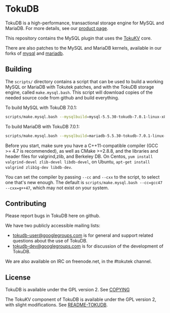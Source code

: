 TokuDB
======

TokuDB is a high-performance, transactional storage engine for MySQL and
MariaDB.  For more details, see our [product page][products].

This repository contains the MySQL plugin that uses the [TokuKV][tokukv]
core.

There are also patches to the MySQL and MariaDB kernels, available in our
forks of [mysql][mysql] and [mariadb][mariadb].

[products]: http://www.tokutek.com/products/tokudb-for-mysql/
[tokukv]: http://github.com/Tokutek/ft-index
[mysql]: http://github.com/Tokutek/mysql
[mariadb]: http://github.com/Tokutek/mariadb


Building
--------

The `scripts/` directory contains a script that can be used to build a
working MySQL or MariaDB with Tokutek patches, and with the TokuDB storage
engine, called `make.mysql.bash`.  This script will download copies of the
needed source code from github and build everything.

To build MySQL with TokuDB 7.0.1:
```sh
scripts/make.mysql.bash --mysqlbuild=mysql-5.5.30-tokudb-7.0.1-linux-x86_64
```

To build MariaDB with TokuDB 7.0.1:
```sh
scripts/make.mysql.bash --mysqlbuild=mariadb-5.5.30-tokudb-7.0.1-linux-x86_64
```

Before you start, make sure you have a C++11-compatible compiler (GCC >=
4.7 is recommended), as well as CMake >=2.8.8, and the libraries and
header files for valgrind,zlib, and Berkeley DB.  On Centos, `yum install
valgrind-devel zlib-devel libdb-devel`, on Ubuntu, `apt-get install
valgrind zlib1g-dev libdb-dev`.

You can set the compiler by passing `--cc` and `--cxx` to the script, to
select one that's new enough.  The default is `scripts/make.mysql.bash
--cc=gcc47 --cxx=g++47`, which may not exist on your system.


Contributing
------------

Please report bugs in TokuDB here on github.

We have two publicly accessible mailing lists:

 - tokudb-user@googlegroups.com is for general and support related
   questions about the use of TokuDB.
 - tokudb-dev@googlegroups.com is for discussion of the development of
   TokuDB.

We are also available on IRC on freenode.net, in the #tokutek channel.


License
-------

TokuDB is available under the GPL version 2.  See [COPYING][copying]

The TokuKV component of TokuDB is available under the GPL version 2, with
slight modifications.  See [README-TOKUDB][license].

[copying]: http://github.com/Tokutek/ft-engine/blob/master/COPYING
[license]: http://github.com/Tokutek/ft-index/blob/master/README-TOKUDB
